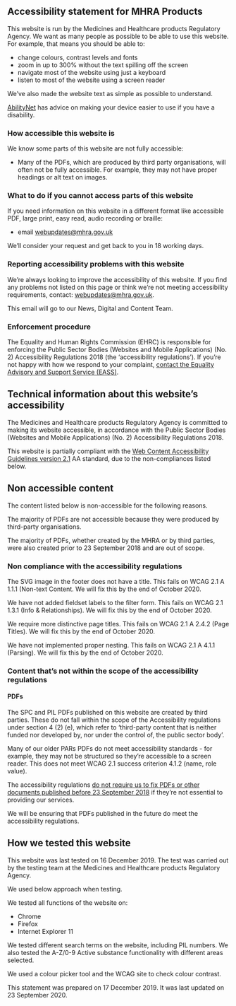 ## Accessibility statement for MHRA Products

This website is run by the Medicines and Healthcare products Regulatory Agency. We want as many people as possible to be able to use this website. For example, that means you should be able to:

- change colours, contrast levels and fonts
- zoom in up to 300% without the text spilling off the screen
- navigate most of the website using just a keyboard
- listen to most of the website using a screen reader

We’ve also made the website text as simple as possible to understand.

[AbilityNet](https://mcmw.abilitynet.org.uk/) has advice on making your device easier to use if you have a disability.

### How accessible this website is

We know some parts of this website are not fully accessible:

- Many of the PDFs, which are produced by third party organisations, will often not be fully accessible. For example, they may not have proper headings or alt text on images.

### What to do if you cannot access parts of this website

If you need information on this website in a different format like accessible PDF, large print, easy read, audio recording or braille:

- email [webupdates@mhra.gov.uk][1]

We’ll consider your request and get back to you in 18 working days.

### Reporting accessibility problems with this website

We’re always looking to improve the accessibility of this website. If you find any problems not listed on this page or think we’re not meeting accessibility requirements, contact: [webupdates@mhra.gov.uk][1].

This email will go to our News, Digital and Content Team.

### Enforcement procedure

The Equality and Human Rights Commission (EHRC) is responsible for enforcing the Public Sector Bodies
(Websites and Mobile Applications) (No. 2) Accessibility Regulations 2018 (the ‘accessibility regulations’).
If you’re not happy with how we respond to your complaint, [contact the Equality Advisory and Support Service (EASS)][4].

## Technical information about this website’s accessibility

The Medicines and Healthcare products Regulatory Agency is committed to making its website accessible, in accordance with the Public Sector Bodies (Websites and Mobile Applications) (No. 2) Accessibility Regulations 2018.

This website is partially compliant with the [Web Content Accessibility Guidelines version 2.1][3] AA standard, due to the non-compliances listed below.

## Non accessible content

The content listed below is non-accessible for the following reasons.

The majority of PDFs are not accessible because they were produced by third-party organisations.

The majority of PDFs, whether created by the MHRA or by third parties, were also created prior to 23 September 2018 and are out of scope.

### Non compliance with the accessibility regulations

The SVG image in the footer does not have a title. This fails on WCAG 2.1 A 1.1.1 (Non-text Content. We will fix this by the end of October 2020.

We have not added fieldset labels to the filter form. This fails on WCAG 2.1 1.3.1 (Info & Relationships). We will fix this by the end of October 2020.

We require more distinctive page titles. This fails on WCAG 2.1 A 2.4.2 (Page Titles). We will fix this by the end of October 2020.

We have not implemented proper nesting. This fails on WCAG 2.1 A 4.1.1 (Parsing). We will fix this by the end of October 2020.

### Content that’s not within the scope of the accessibility regulations

#### PDFs

The SPC and PIL PDFs published on this website are created by third parties. These do not fall within the scope of the Accessibility regulations under section 4 (2) (e), which refer to ‘third-party content that is neither funded nor developed by, nor under the control of, the public sector body’.

Many of our older PARs PDFs do not meet accessibility standards - for example, they may not be structured so they’re accessible to a screen reader. This does not meet WCAG 2.1 success criterion 4.1.2 (name, role value).

The accessibility regulations [do not require us to fix PDFs or other documents published before 23 September 2018][2] if they’re not essential to providing our services.

We will be ensuring that PDFs published in the future do meet the accessibility regulations.

## How we tested this website

This website was last tested on 16 December 2019. The test was carried out by the testing team at the Medicines and Healthcare products Regulatory Agency.

We used below approach when testing.

We tested all functions of the website on:

- Chrome
- Firefox
- Internet Explorer 11

We tested different search terms on the website, including PIL numbers. We also tested the A-Z/0-9 Active substance functionality with different areas selected.

We used a colour picker tool and the WCAG site to check colour contrast.

This statement was prepared on 17 December 2019. It was last updated on 23 September 2020.

[1]: mailto:webupdates@mhra.gov.uk
[2]: https://www.legislation.gov.uk/uksi/2018/952/regulation/4/made
[3]: https://www.w3.org/TR/WCAG21/
[4]: https://www.equalityadvisoryservice.com/
